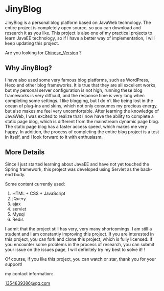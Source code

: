 # JinyBlog
JinyBlog is a personal blog platform based on JavaWeb technology. The entire project is completely open source, so you can download and research it as you like. This project is also one of my practical projects to learn JavaEE technology, so if I have a better way of implementation, I will keep updating this project.

Are you looking for [Chinese_Version](README_CN.md) ?



## Why JinyBlog?

I have also used some very famous blog platforms, such as WordPress, Hexo and other blog frameworks. 
It is true that they are all excellent works, but my personal server configuration is not high, running these blog frameworks is very difficult, and the response time is very long when completing some settings. I like blogging, but I do n’t like being lost in the ocean of plug-ins and skins, which not only consumes my precious energy, but also makes me feel very uncomfortable. After learning the knowledge of JavaWeb, I was excited to realize that I now have the ability to complete a static page blog, which is different from the mainstream dynamic page blog. The static page blog has a faster access speed, which makes me very happy. In addition, the process of completing the entire blog project is a test in itself, and I look forward to it with enthusiasm.



## More Details

Since I just started learning about JavaEE and have not yet touched the Spring framework, this project was developed using Servlet as the back-end body.

Some content currently used:

1. HTML + CSS + JavaScript
2. jQuery
3. ajax
4. servlet
5. Mysql
6. Redis

I admit that the project still has very, very many shortcomings. I am still a student and I am constantly improving this project. If you are interested in this project, you can fork and clone this project, which is fully licensed. If you encounter some problems in the process of research, you can submit your issue on the issues page, I will definitely try my best to solve it! !

Of course, if you like this project, you can watch or star, thank you for your support!

my contact information:

1354839386@qq.com

